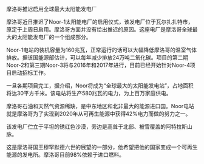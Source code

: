 摩洛哥推迟启用全球最大太阳能发电厂

摩洛哥近日推迟了Noor-1太阳能电厂的启用仪式，该发电厂位于瓦尔扎扎特市，原定于上周日启用。摩洛哥方面并没有给出推迟的原因。这座电厂是摩洛哥全球最大的太阳能发电厂的一个组成部分。

Noor-1电站的装机容量为160兆瓦，正常运行的话可以大幅降低摩洛哥的温室气体排放。据该国能源部估计，可以每年减少排放24万吨二氧化碳。项目的第二期Noor-2和第三期Noor-3将与2016年和2017年进行，目前已经开始针对Noor-4项目启动招标工作。

一旦各期项目完工，据介绍，Noor将成为“全球最大的太阳能发电站”，占地面积将达30平方千米。该电站将生产580兆瓦的电力，为上百万家庭供电。

摩洛哥石油和天然气资源稀缺，是中东地区和北非最大的能源进口国。Noor电站就是摩洛哥为了实现到2020年从可再生能源中获得42%电力而做的努力之一。

该发电厂伫立于平坦的锈红色沙漠，旁边是高耸于北部、被雪覆盖的阿特拉斯山脉。

这是摩洛哥国王穆罕默德六世的展望的一部分，他希望把他的国家变成一个可再生能源的发电所。摩洛哥目前98%依赖于进口燃料。

